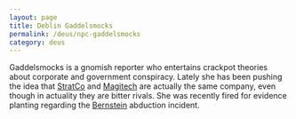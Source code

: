 ```yaml
---
layout: page
title: Deblin Gaddelsmocks
permalink: /deus/npc-gaddelsmocks
category: deus
---
```

Gaddelsmocks is a gnomish reporter who entertains crackpot theories about corporate and government conspiracy. Lately she has been pushing the idea that [StratCo](org-strat-co) and [Magitech](org-magitech) are actually the same company, even though in actuality they are bitter rivals. She was recently fired for evidence planting regarding the [Bernstein](npc-bernstein) abduction incident.
